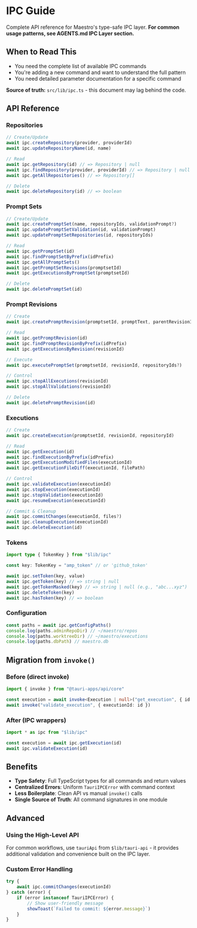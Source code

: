 # IPC Guide

Complete API reference for Maestro's type-safe IPC layer. **For common usage patterns, see AGENTS.md IPC Layer section.**

## When to Read This

- You need the complete list of available IPC commands
- You're adding a new command and want to understand the full pattern
- You need detailed parameter documentation for a specific command

**Source of truth:** `src/lib/ipc.ts` - this document may lag behind the code.

## API Reference

### Repositories

```typescript
// Create/Update
await ipc.createRepository(provider, providerId)
await ipc.updateRepositoryName(id, name)

// Read
await ipc.getRepository(id) // => Repository | null
await ipc.findRepository(provider, providerId) // => Repository | null
await ipc.getAllRepositories() // => Repository[]

// Delete
await ipc.deleteRepository(id) // => boolean
```

### Prompt Sets

```typescript
// Create/Update
await ipc.createPromptSet(name, repositoryIds, validationPrompt?)
await ipc.updatePromptSetValidation(id, validationPrompt)
await ipc.updatePromptSetRepositories(id, repositoryIds)

// Read
await ipc.getPromptSet(id)
await ipc.findPromptSetByPrefix(idPrefix)
await ipc.getAllPromptSets()
await ipc.getPromptSetRevisions(promptsetId)
await ipc.getExecutionsByPromptSet(promptsetId)

// Delete
await ipc.deletePromptSet(id)
```

### Prompt Revisions

```typescript
// Create
await ipc.createPromptRevision(promptsetId, promptText, parentRevisionId?)

// Read
await ipc.getPromptRevision(id)
await ipc.findPromptRevisionByPrefix(idPrefix)
await ipc.getExecutionsByRevision(revisionId)

// Execute
await ipc.executePromptSet(promptsetId, revisionId, repositoryIds?)

// Control
await ipc.stopAllExecutions(revisionId)
await ipc.stopAllValidations(revisionId)

// Delete
await ipc.deletePromptRevision(id)
```

### Executions

```typescript
// Create
await ipc.createExecution(promptsetId, revisionId, repositoryId)

// Read
await ipc.getExecution(id)
await ipc.findExecutionByPrefix(idPrefix)
await ipc.getExecutionModifiedFiles(executionId)
await ipc.getExecutionFileDiff(executionId, filePath)

// Control
await ipc.validateExecution(executionId)
await ipc.stopExecution(executionId)
await ipc.stopValidation(executionId)
await ipc.resumeExecution(executionId)

// Commit & Cleanup
await ipc.commitChanges(executionId, files?)
await ipc.cleanupExecution(executionId)
await ipc.deleteExecution(id)
```

### Tokens

```typescript
import type { TokenKey } from "$lib/ipc"

const key: TokenKey = "amp_token" // or 'github_token'

await ipc.setToken(key, value)
await ipc.getToken(key) // => string | null
await ipc.getTokenMasked(key) // => string | null (e.g., "abc...xyz")
await ipc.deleteToken(key)
await ipc.hasToken(key) // => boolean
```

### Configuration

```typescript
const paths = await ipc.getConfigPaths()
console.log(paths.adminRepoDir) // ~/maestro/repos
console.log(paths.worktreeDir) // ~/maestro/executions
console.log(paths.dbPath) // maestro.db
```

## Migration from `invoke()`

### Before (direct invoke)

```typescript
import { invoke } from "@tauri-apps/api/core"

const execution = await invoke<Execution | null>("get_execution", { id })
await invoke("validate_execution", { executionId: id })
```

### After (IPC wrappers)

```typescript
import * as ipc from "$lib/ipc"

const execution = await ipc.getExecution(id)
await ipc.validateExecution(id)
```

## Benefits

- **Type Safety**: Full TypeScript types for all commands and return values
- **Centralized Errors**: Uniform `TauriIPCError` with command context
- **Less Boilerplate**: Clean API vs manual `invoke()` calls
- **Single Source of Truth**: All command signatures in one module

## Advanced

### Using the High-Level API

For common workflows, use `tauriApi` from `$lib/tauri-api` - it provides additional validation and convenience built on the IPC layer.

### Custom Error Handling

```typescript
try {
	await ipc.commitChanges(executionId)
} catch (error) {
	if (error instanceof TauriIPCError) {
		// Show user-friendly message
		showToast(`Failed to commit: ${error.message}`)
	}
}
```
